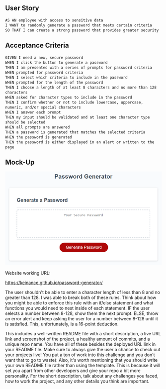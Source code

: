 ## User Story

```
AS AN employee with access to sensitive data
I WANT to randomly generate a password that meets certain criteria
SO THAT I can create a strong password that provides greater security
```

## Acceptance Criteria

```
GIVEN I need a new, secure password
WHEN I click the button to generate a password
THEN I am presented with a series of prompts for password criteria
WHEN prompted for password criteria
THEN I select which criteria to include in the password
WHEN prompted for the length of the password
THEN I choose a length of at least 8 characters and no more than 128 characters
WHEN asked for character types to include in the password
THEN I confirm whether or not to include lowercase, uppercase, numeric, and/or special characters
WHEN I answer each prompt
THEN my input should be validated and at least one character type should be selected
WHEN all prompts are answered
THEN a password is generated that matches the selected criteria
WHEN the password is generated
THEN the password is either displayed in an alert or written to the page
```

## Mock-Up

![The Password Generator application displays a red button to "Generate Password".](./Assets/03-javascript-homework-demo.png)


Website working URL:

https://keinance.github.io/password-generator/



The user shouldn't be able to enter a character length of less than 8 and no greater than 128. I was able to break both of these rules. Think about how you might be able to enforce this rule with an if/else statement and what functions you would need to nest inside of each statement. IF the user selects a number between 8-128, show them the next prompt. ELSE, throw an error alert and keep asking the user for a number between 8-128 until it is satisfied. This, unfortunately, is a 16-point deduction.

This includes a well-written README file with a short description, a live URL link and screenshot of the project, a healthy amount of commits, and a unique repo name. You have all of these besides the deployed URL link in your README file. Make sure to always give the user a chance to check out your projects live! You put a ton of work into this challenge and you don't want that to go to waste(: Also, it's worth mentioning that you should write your own README file rather than using the template. This is because it will set you apart from other developers and give your repo a bit more personality. For the short description, talk about any challenges you faced, how to work the project, and any other details you think are important.

